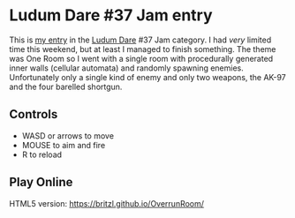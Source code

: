 # Ludum Dare #37 Jam entry
This is [my entry](http://ludumdare.com/compo/ludum-dare-37/?action=preview&uid=4623) in the [Ludum Dare](http://www.ldjam.com) #37 Jam category. I had *very* limited time this weekend, but at least I managed to finish something. The theme was One Room so I went with a single room with procedurally generated inner walls (cellular automata) and randomly spawning enemies. Unfortunately only a single kind of enemy and only two weapons, the AK-97 and the four barelled shortgun.

## Controls
* WASD or arrows to move
* MOUSE to aim and fire
* R to reload

## Play Online
HTML5 version: https://britzl.github.io/OverrunRoom/
